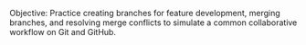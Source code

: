 Objective: 
Practice creating branches for feature development, merging branches, and resolving merge conflicts to simulate a common collaborative workflow on Git and GitHub.
